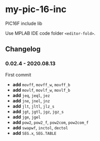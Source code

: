 # my-pic-16-inc

PIC16F include lib

Use MPLAB IDE code folder `<editor-fold>`.

## Changelog

### 0.02.4 - 2020.08.13

First commit

- **add** `movff`, `movff_w`, `movff_b`
- **add** `movlf`, `movlf_w`, `movlf_b`
- **add** `jeq`, `jeql`, `jez`
- **add** `jne`, `jnel`, `jnz`
- **add** `jlt`, `jltl`, `jlz_s`
- **add** `jgt`, `jgtl`, `jgz`, `jgz_s`
- **add** `jge`, `jgel`
- **add** `pow2`, `pow2_f`, `pow2com`, `pow2com_f`
- **add** `swapwf`, `inctol`, `dectol`
- **add** `SEG.x`, `SEG.TABLE`
